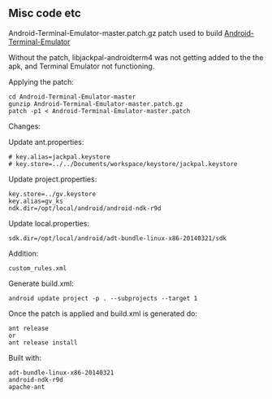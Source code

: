 ## Misc code etc

Android-Terminal-Emulator-master.patch.gz
patch used to build [Android-Terminal-Emulator](https://github.com/jackpal/Android-Terminal-Emulator) 

Without the patch, libjackpal-androidterm4 was not getting added to the the apk, and Terminal Emulator not functioning.
	
Applying the patch:

	cd Android-Terminal-Emulator-master
	gunzip Android-Terminal-Emulator-master.patch.gz
	patch -p1 < Android-Terminal-Emulator-master.patch


Changes:

Update ant.properties:

	# key.alias=jackpal.keystore
	# key.store=../../Documents/workspace/keystore/jackpal.keystore


Update project.properties:

	key.store=../gv.keystore
	key.alias=gv_ks
	ndk.dir=/opt/local/android/android-ndk-r9d

Update local.properties:

	sdk.dir=/opt/local/android/adt-bundle-linux-x86-20140321/sdk

Addition:

	custom_rules.xml	

Generate build.xml:

	android update project -p . --subprojects --target 1

Once the patch is applied and build.xml is generated do:

	ant release 
	or
	ant release install

Built with:

	adt-bundle-linux-x86-20140321
	android-ndk-r9d
	apache-ant
